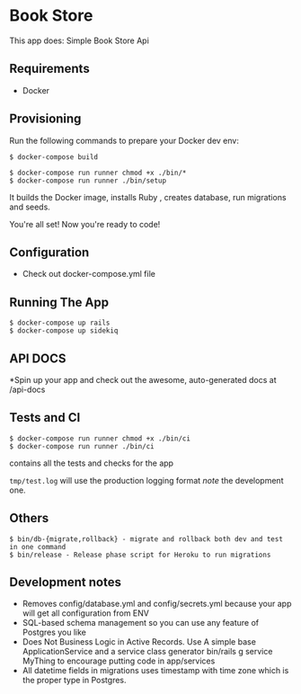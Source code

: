 # Book Store

This app does: Simple Book Store Api

## Requirements
* Docker

## Provisioning

Run the following commands to prepare your Docker dev env:
```
$ docker-compose build

$ docker-compose run runner chmod +x ./bin/*
$ docker-compose run runner ./bin/setup
```
It builds the Docker image, installs Ruby , creates database, run migrations and seeds.

You're all set! Now you're ready to code!

## Configuration
* Check out docker-compose.yml file

## Running The App
```
$ docker-compose up rails
$ docker-compose up sidekiq
```

## API DOCS
*Spin up your app and check out the awesome, auto-generated docs at /api-docs

## Tests and CI
```
$ docker-compose run runner chmod +x ./bin/ci
$ docker-compose run runner ./bin/ci
```
contains all the tests and checks for the app

`tmp/test.log` will use the production logging format
    *note* the development one.


## Others
```
$ bin/db-{migrate,rollback} - migrate and rollback both dev and test in one command
$ bin/release - Release phase script for Heroku to run migrations
```

## Development notes
* Removes config/database.yml and config/secrets.yml because your app will get all configuration from ENV
* SQL-based schema management so you can use any feature of Postgres you like
* Does Not Business Logic in Active Records. Use A simple base ApplicationService and a service class generator bin/rails g service MyThing to encourage putting code in app/services
* All datetime fields in migrations uses timestamp with time zone which is the proper type in Postgres.
